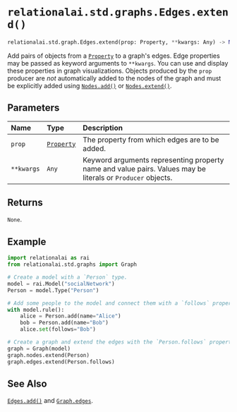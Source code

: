 # `relationalai.std.graphs.Edges.extend()`

```python
relationalai.std.graph.Edges.extend(prop: Property, **kwargs: Any) -> None
```

Add pairs of objects from a [`Property`](../../../Property.md) to a graph's edges.
Edge properties may be passed as keyword arguments to `**kwargs`.
You can use and display these properties in graph visualizations.
Objects produced by the `prop` producer are _not_ automatically added to the nodes of the graph
and must be explicitly added using [`Nodes.add()`](../Nodes/add.md) or [`Nodes.extend()`](../Nodes/extend.md).

## Parameters

| Name | Type | Description |
| :--- | :--- | :------ |
| `prop` | [`Property`](../../../Property.md) | The property from which edges are to be added. |
| `**kwargs` | `Any` | Keyword arguments representing property name and value pairs. Values may be literals or `Producer` objects. |

## Returns

`None`.

## Example

```python
import relationalai as rai
from relationalai.std.graphs import Graph

# Create a model with a `Person` type.
model = rai.Model("socialNetwork")
Person = model.Type("Person")

# Add some people to the model and connect them with a `follows` property.
with model.rule():
    alice = Person.add(name="Alice")
    bob = Person.add(name="Bob")
    alice.set(follows="Bob")

# Create a graph and extend the edges with the `Person.follows` property.
graph = Graph(model)
graph.nodes.extend(Person)
graph.edges.extend(Person.follows)
```

## See Also

[`Edges.add()`](./add.md) and [`Graph.edges`](../Graph/edges.md).
